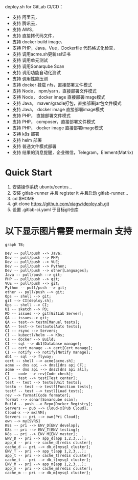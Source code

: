 deploy.sh for GitLab CI/CD：

- 支持 阿里云，
- 支持 腾讯云，
- 支持 AWS，
- 支持 直接拷代码文件，
- 支持 docker build image，
- 支持 PHP，Java，Vue，Dockerfile 代码格式化检查，
- 支持 调用acme.sh更新ssl证书
- 支持 调用单元测试
- 支持 调用Sonarqube Scan
- 支持 调用功能自动化测试
- 支持 调用性能压测
- 支持 docker 挂载 nfs，直接部署文件模式
- 支持 Node， npm/yarn，直接部署文件模式
- 支持 Node， docker image 直接部署image模式
- 支持 Java， maven/gradle打包，直接部署jar包文件模式
- 支持 Java， docker image 直接部署image模式
- 支持 PHP， 直接部署文件模式
- 支持 PHP， composer，直接部署文件模式
- 支持 PHP， docker image 直接部署image模式
- 支持 k8s 部署
- 支持 helm 部署
- 支持 普通文件模式部署
- 支持 结果的消息提醒，企业微信，Telegram，Element(Matrix)

# Quick Start
1. 安装操作系统 ubuntu/centos...
1. 安装 gitlab-runner 并且 register it 并且启动 gitlab-runner...
1. cd $HOME
1. git clone https://github.com/xiagw/deploy.sh.git
1. 设置 .gitlab-ci.yaml 于目标git仓库

# 以下显示图片需要 mermain 支持

```mermaid
graph TB;

Dev -- pull/push --> Java;
Dev -- pull/push --> PHP;
Dev -- pull/push --> VUE;
Dev -- pull/push --> Python;
Dev -- pull/push --> other[Languages];
Java -- pull/push --> git;
PHP -- pull/push --> git;
VUE -- pull/push --> git;
Python -- pull/push --> git;
other -- pull/push --> git;
Ops -- shell --> git;
git --> CI[deploy.sh];
Ops -- shell --> CI;
UI -- sketch --> PD;
PD -- issues --> git[GitLab Server];
QA -- issues--> git;
QA -- test--> testm[Manuel tests];
QA -- test--> testauto[Auto tests];
CI -- rsync --> Servers;
CI -- kubectl/helm --> K8s;
CI -- docker --> Build;
CI -- sql --> db1[Database manage];
CI -- cert manage --> cert[Cert manage];
CI -- notify --> notify[Notify manage];
db1 -- sql --> flyway;
cert -- shell --> acme[acme.sh];
acme -- dns api --> dns1[dns api CF];
acme -- dns api --> dns2[dns api ali];
CI -- code --> rev[Code check];
CI -- test --> test[Test center];
test -- test --> testu[Unit tests];
testu -- test --> testf[Function tests];
testf -- test --> testl[Load tests];
rev --> format[Code formater];
format --> sonar[Sonarqube scan];
Build -- push --> Repo[Docker Registry];
Servers -- pub --> Cloud-x[Pub Cloud];
Cloud-x --> mx[VM];
Servers -- pri --> own[Pri Cloud];
own --> my[SVRS]
K8s -- pri --> ENV_D[ENV develop];
K8s -- pri --> ENV_T[ENV testing];
K8s -- pri --> ENV_M[ENV master];
ENV_D -- pri --> app_d[app 1,2,3...];
app_d -- pri --> cache_d[redis cluster];
cache_d -- pri --> db_d[mysql cluster];
ENV_T -- pri --> app_t[app 1,2,3...];
app_t -- pri --> cache_t[redis cluster];
cache_t -- pri --> db_t[mysql cluster];
ENV_M -- pri --> app_m[app 1,2,3...];
app_m -- pri --> cache_m[redis cluster];
cache_m -- pri --> db_m[mysql cluster];
```
